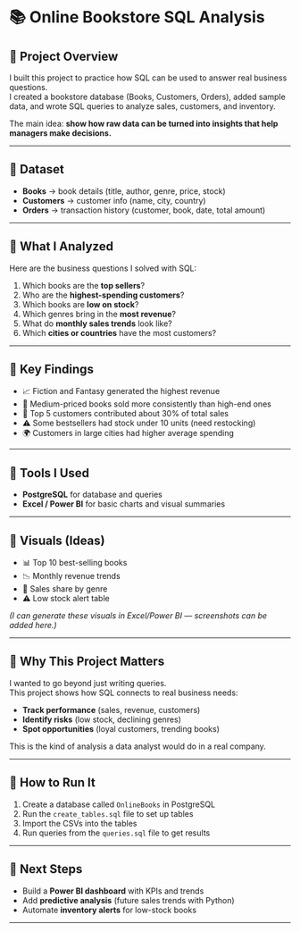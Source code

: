 # 📚 Online Bookstore SQL Analysis

## 🔹 Project Overview
I built this project to practice how SQL can be used to answer real business questions.  
I created a bookstore database (Books, Customers, Orders), added sample data, and wrote SQL queries to analyze sales, customers, and inventory.

The main idea: **show how raw data can be turned into insights that help managers make decisions.**

---

## 🔹 Dataset
- **Books** → book details (title, author, genre, price, stock)  
- **Customers** → customer info (name, city, country)  
- **Orders** → transaction history (customer, book, date, total amount)  

---

## 🔹 What I Analyzed
Here are the business questions I solved with SQL:

1. Which books are the **top sellers**?  
2. Who are the **highest-spending customers**?  
3. Which books are **low on stock**?  
4. Which genres bring in the **most revenue**?  
5. What do **monthly sales trends** look like?  
6. Which **cities or countries** have the most customers?  

---

## 🔹 Key Findings
- 📈 Fiction and Fantasy generated the highest revenue  
- 🛒 Medium-priced books sold more consistently than high-end ones  
- 👥 Top 5 customers contributed about 30% of total sales  
- ⚠️ Some bestsellers had stock under 10 units (need restocking)  
- 🌍 Customers in large cities had higher average spending  

---

## 🔹 Tools I Used
- **PostgreSQL** for database and queries  
- **Excel / Power BI** for basic charts and visual summaries  

---

## 🔹 Visuals (Ideas)
- 📊 Top 10 best-selling books  
- 📉 Monthly revenue trends  
- 🛒 Sales share by genre  
- ⚠️ Low stock alert table  

*(I can generate these visuals in Excel/Power BI — screenshots can be added here.)*

---

## 🔹 Why This Project Matters
I wanted to go beyond just writing queries.  
This project shows how SQL connects to real business needs:  
- **Track performance** (sales, revenue, customers)  
- **Identify risks** (low stock, declining genres)  
- **Spot opportunities** (loyal customers, trending books)  

This is the kind of analysis a data analyst would do in a real company.

---

## 🔹 How to Run It
1. Create a database called `OnlineBooks` in PostgreSQL  
2. Run the `create_tables.sql` file to set up tables  
3. Import the CSVs into the tables  
4. Run queries from the `queries.sql` file to get results  

---

## 🔹 Next Steps
- Build a **Power BI dashboard** with KPIs and trends  
- Add **predictive analysis** (future sales trends with Python)  
- Automate **inventory alerts** for low-stock books  

---
